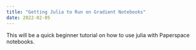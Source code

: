 ```yaml
---
title: "Getting Julia to Run on Gradient Notebooks"
date: 2022-02-05
---
```


This will be a quick beginner tutorial on how to use julia with Paperspace notebooks.
